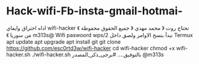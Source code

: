 # Hack-wifi-Fb-insta-gmail-hotmai-
اداه اختراق وايفاي wifi-hacker 《 جميع الحقوق محفوظة 》 تحتاج روت  《 محمد مهدي من سوريا 》 m313s@ Wifi paswoord wps/2 نبدأ بنسخ الاوامر ولصق داخل Termux  apt update   apt upgrade   apt install git   git clone https://github.com/esc0rtd3w/wifi-hacker   cd wifi-hacker   chmod +x wifi-hacker.sh   ./wifi-hacker.sh  بالتوفيق.... #يرجى_ذكر_المصدر   @m313s
